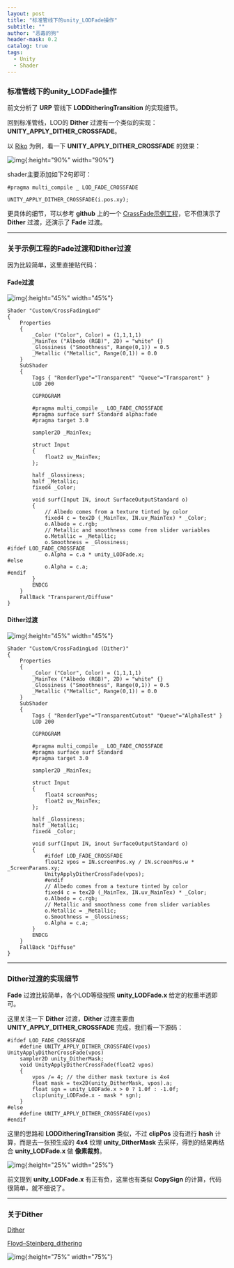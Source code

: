 ```yaml
---
layout: post
title: "标准管线下的unity_LODFade操作"
subtitle: ""
author: "恶毒的狗"
header-mask: 0.2
catalog: true
tags:
  - Unity
  - Shader
---
```


### 标准管线下的unity_LODFade操作

前文分析了 **URP** 管线下 **LODDitheringTransition** 的实现细节。

回到标准管线，LOD的 **Dither** 过渡有一个类似的实现：**UNITY_APPLY_DITHER_CROSSFADE**。

以 [Riko](https://assetstore.unity.com/packages/3d/characters/humanoids/riko-74357?aid=1101l85Tr) 为例，看一下 **UNITY_APPLY_DITHER_CROSSFADE** 的效果：

![img](/img/shader-lod-fade/screenshot6.gif){:height="90%" width="90%"}

shader主要添加如下2句即可：

```
#pragma multi_compile _ LOD_FADE_CROSSFADE
```

```
UNITY_APPLY_DITHER_CROSSFADE(i.pos.xy);
```

更具体的细节，可以参考 **github** 上的一个 [CrassFade示例工程](https://github.com/keijiro/CrossFadingLod)，它不但演示了 **Dither** 过渡，还演示了 **Fade** 过渡。

---

### 关于示例工程的Fade过渡和Dither过渡

因为比较简单，这里直接贴代码：

#### Fade过渡

![img](/img/shader-lod-fade/screenshot3.gif){:height="45%" width="45%"}

```
Shader "Custom/CrossFadingLod"
{
    Properties
    {
        _Color ("Color", Color) = (1,1,1,1)
        _MainTex ("Albedo (RGB)", 2D) = "white" {}
        _Glossiness ("Smoothness", Range(0,1)) = 0.5
        _Metallic ("Metallic", Range(0,1)) = 0.0
    }
    SubShader
    {
        Tags { "RenderType"="Transparent" "Queue"="Transparent" }
        LOD 200
        
        CGPROGRAM

        #pragma multi_compile _ LOD_FADE_CROSSFADE
        #pragma surface surf Standard alpha:fade
        #pragma target 3.0

        sampler2D _MainTex;

        struct Input
        {
            float2 uv_MainTex;
        };

        half _Glossiness;
        half _Metallic;
        fixed4 _Color;

        void surf(Input IN, inout SurfaceOutputStandard o)
        {
            // Albedo comes from a texture tinted by color
            fixed4 c = tex2D (_MainTex, IN.uv_MainTex) * _Color;
            o.Albedo = c.rgb;
            // Metallic and smoothness come from slider variables
            o.Metallic = _Metallic;
            o.Smoothness = _Glossiness;
#ifdef LOD_FADE_CROSSFADE
            o.Alpha = c.a * unity_LODFade.x;
#else
            o.Alpha = c.a;
#endif
        }
        ENDCG
    }
    FallBack "Transparent/Diffuse"
}
```

#### Dither过渡

![img](/img/shader-lod-fade/screenshot4.gif){:height="45%" width="45%"}

```
Shader "Custom/CrossFadingLod (Dither)"
{
    Properties
    {
        _Color ("Color", Color) = (1,1,1,1)
        _MainTex ("Albedo (RGB)", 2D) = "white" {}
        _Glossiness ("Smoothness", Range(0,1)) = 0.5
        _Metallic ("Metallic", Range(0,1)) = 0.0
    }
    SubShader
    {
        Tags { "RenderType"="TransparentCutout" "Queue"="AlphaTest" }
        LOD 200
        
        CGPROGRAM

        #pragma multi_compile _ LOD_FADE_CROSSFADE
        #pragma surface surf Standard
        #pragma target 3.0

        sampler2D _MainTex;

        struct Input
        {
            float4 screenPos;
            float2 uv_MainTex;
        };

        half _Glossiness;
        half _Metallic;
        fixed4 _Color;

        void surf(Input IN, inout SurfaceOutputStandard o)
        {
            #ifdef LOD_FADE_CROSSFADE
            float2 vpos = IN.screenPos.xy / IN.screenPos.w * _ScreenParams.xy;
            UnityApplyDitherCrossFade(vpos);
            #endif
            // Albedo comes from a texture tinted by color
            fixed4 c = tex2D (_MainTex, IN.uv_MainTex) * _Color;
            o.Albedo = c.rgb;
            // Metallic and smoothness come from slider variables
            o.Metallic = _Metallic;
            o.Smoothness = _Glossiness;
            o.Alpha = c.a;
        }
        ENDCG
    }
    FallBack "Diffuse"
}
```

---

### Dither过渡的实现细节

**Fade** 过渡比较简单，各个LOD等级按照 **unity_LODFade.x** 给定的权重半透即可。 

这里关注一下 **Dither** 过渡，**Dither** 过渡主要由 **UNITY_APPLY_DITHER_CROSSFADE** 完成，我们看一下源码：

```
#ifdef LOD_FADE_CROSSFADE
    #define UNITY_APPLY_DITHER_CROSSFADE(vpos)  UnityApplyDitherCrossFade(vpos)
    sampler2D unity_DitherMask;
    void UnityApplyDitherCrossFade(float2 vpos)
    {
        vpos /= 4; // the dither mask texture is 4x4
        float mask = tex2D(unity_DitherMask, vpos).a;
        float sgn = unity_LODFade.x > 0 ? 1.0f : -1.0f;
        clip(unity_LODFade.x - mask * sgn);
    }
#else
    #define UNITY_APPLY_DITHER_CROSSFADE(vpos)
#endif
```

这里的思路和 **LODDitheringTransition** 类似，不过 **clipPos** 没有进行 **hash** 计算，而是去一张预生成的 **4x4** 纹理 **unity_DitherMask** 去采样，得到的结果再结合 **unity_LODFade.x** 做 **像素裁剪**。

![img](/img/shader-lod-fade/screenshot5.png){:height="25%" width="25%"}

前文提到 **unity_LODFade.x** 有正有负，这里也有类似 **CopySign** 的计算，代码很简单，就不细说了。

---

### 关于Dither

[Dither](https://en.wikipedia.org/wiki/Dither)

[Floyd–Steinberg_dithering](https://en.wikipedia.org/wiki/Floyd%E2%80%93Steinberg_dithering)

![img](/img/shader-lod-fade/screenshot7.png){:height="75%" width="75%"}




